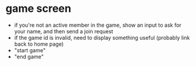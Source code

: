 
# game screen

- if you're not an active member in the game, show an input to ask for your name, and then send a join request
- if the game id is invalid, need to display something useful (probably link back to home page)
- "start game"
- "end game"
